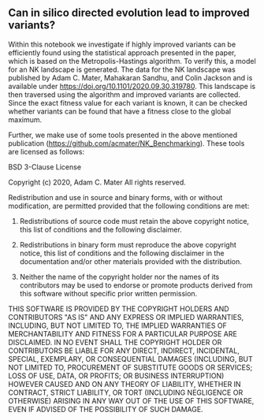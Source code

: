 ## Can in silico directed evolution lead to improved variants?
Within this notebook we investigate if highly improved variants can be efficiently found using the statistical approach presented in the paper,
which is based on the Metropolis-Hastings algorithm. To verify this, a model for an NK landscape is generated. The data for the NK landscape
was published by Adam C. Mater, Mahakaran Sandhu, and Colin Jackson and is available under https://doi.org/10.1101/2020.09.30.319780. 
This landscape is then traversed using the algorithm and improved variants are collected. Since the exact fitness value for each variant is known,
it can be checked whether variants can be found that have a fitness close to the global maximum.

Further, we make use of some tools presented in the above mentioned publication (https://github.com/acmater/NK_Benchmarking). 
These tools are licensed as follows:

BSD 3-Clause License

Copyright (c) 2020, Adam C. Mater All rights reserved.

Redistribution and use in source and binary forms, with or without modification, are permitted provided that the following conditions are met:

1. Redistributions of source code must retain the above copyright notice, this list of conditions and the following disclaimer.

2. Redistributions in binary form must reproduce the above copyright notice, this list of conditions and the following disclaimer in the documentation and/or 
other materials provided with the distribution.

3. Neither the name of the copyright holder nor the names of its contributors may be used to endorse or promote products derived from this software without 
specific prior written permission.

THIS SOFTWARE IS PROVIDED BY THE COPYRIGHT HOLDERS AND CONTRIBUTORS "AS IS" AND ANY EXPRESS OR IMPLIED WARRANTIES, INCLUDING, BUT NOT LIMITED TO, THE IMPLIED 
WARRANTIES OF MERCHANTABILITY AND FITNESS FOR A PARTICULAR PURPOSE ARE DISCLAIMED. IN NO EVENT SHALL THE COPYRIGHT HOLDER OR CONTRIBUTORS BE LIABLE FOR ANY DIRECT, 
INDIRECT, INCIDENTAL, SPECIAL, EXEMPLARY, OR CONSEQUENTIAL DAMAGES (INCLUDING, BUT NOT LIMITED TO, PROCUREMENT OF SUBSTITUTE GOODS OR SERVICES; LOSS OF USE, DATA, 
OR PROFITS; OR BUSINESS INTERRUPTION) HOWEVER CAUSED AND ON ANY THEORY OF LIABILITY, WHETHER IN CONTRACT, STRICT LIABILITY, OR TORT (INCLUDING NEGLIGENCE OR OTHERWISE) 
ARISING IN ANY WAY OUT OF THE USE OF THIS SOFTWARE, EVEN IF ADVISED OF THE POSSIBILITY OF SUCH DAMAGE.